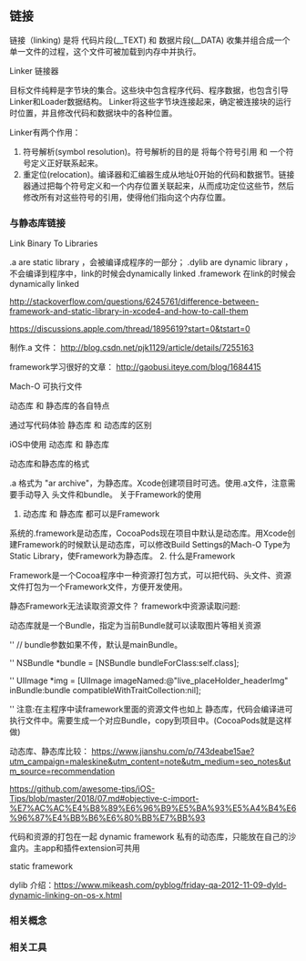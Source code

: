 ## 链接

链接（linking) 是将 代码片段(__TEXT) 和 数据片段(__DATA) 收集并组合成一个单一文件的过程，这个文件可被加载到内存中并执行。


Linker 链接器

目标文件纯粹是字节块的集合。这些块中包含程序代码、程序数据，也包含引导Linker和Loader数据结构。
Linker将这些字节块连接起来，确定被连接块的运行时位置，并且修改代码和数据块中的各种位置。

Linker有两个作用：
1. 符号解析(symbol resolution)。符号解析的目的是 将每个符号引用 和 一个符号定义正好联系起来。
2. 重定位(relocation)。编译器和汇编器生成从地址0开始的代码和数据节。链接器通过把每个符号定义和一个内存位置关联起来，从而成功定位这些节，然后修改所有对这些符号的引用，使得他们指向这个内存位置。

### 与静态库链接



Link Binary To Libraries

.a  are static library ，会被编译成程序的一部分；
.dylib are dynamic library ，不会编译到程序中，link的时候会dynamically linked
.framework 在link的时候会dynamically linked

http://stackoverflow.com/questions/6245761/difference-between-framework-and-static-library-in-xcode4-and-how-to-call-them

https://discussions.apple.com/thread/1895619?start=0&tstart=0

制作.a 文件：
http://blog.csdn.net/pjk1129/article/details/7255163

framework学习很好的文章：
http://gaobusi.iteye.com/blog/1684415

Mach-O 可执行文件

动态库 和 静态库的各自特点

通过写代码体验 静态库 和 动态库的区别

iOS中使用 动态库 和 静态库

动态库和静态库的格式

.a 格式为 "ar archive"，为静态库。Xcode创建项目时可选。使用.a文件，注意需要手动导入 头文件和bundle。
关于Framework的使用

1. 动态库 和 静态库 都可以是Framework

系统的.framework是动态库，CocoaPods现在项目中默认是动态库。用Xcode创建Framework的时候默认是动态库，可以修改Build Settings的Mach-O Type为Static Library，使Framework为静态库。
2. 什么是Framework

Framework是一个Cocoa程序中一种资源打包方式，可以把代码、头文件、资源文件打包为一个Framework文件，方便开发使用。 

静态Framework无法读取资源文件？
framework中资源读取问题: 

动态库就是一个Bundle，指定为当前Bundle就可以读取图片等相关资源 

'' // bundle参数如果不传，默认是mainBundle。 

'' NSBundle *bundle = [NSBundle bundleForClass:self.class]; 

'' UIImage *img = [UIImage imageNamed:@"live_placeHolder_headerImg" inBundle:bundle compatibleWithTraitCollection:nil]; 

'' 注意:在主程序中读framework里面的资源文件也如上
静态库，代码会编译进可执行文件中。需要生成一个对应Bundle，copy到项目中。(CocoaPods就是这样做) 

动态库、静态库比较：
https://www.jianshu.com/p/743deabe15ae?utm_campaign=maleskine&utm_content=note&utm_medium=seo_notes&utm_source=recommendation

https://github.com/awesome-tips/iOS-Tips/blob/master/2018/07.md#objective-c-import-%E7%AC%AC%E4%B8%89%E6%96%B9%E5%BA%93%E5%A4%B4%E6%96%87%E4%BB%B6%E6%80%BB%E7%BB%93

代码和资源的打包在一起
dynamic framework
    私有的动态库，只能放在自己的沙盒内。主app和插件extension可共用

static framework

dylib 介绍：https://www.mikeash.com/pyblog/friday-qa-2012-11-09-dyld-dynamic-linking-on-os-x.html

### 相关概念



### 相关工具


